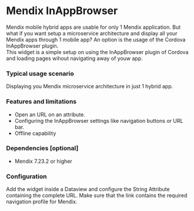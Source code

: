 # Mendix InAppBrowser
Mendix mobile hybrid apps are usable for only 1 Mendix application. But what if you want setup a microservice architecture and display all your Mendix apps through 1 mobile app? An option is the usage of the Cordova InAppBrowser plugin.  
This widget is a simple setup on using the InAppBrowser plugin of Cordova and loading pages wihout navigating away of youw app.
### Typical usage scenario
Displaying you Mendix microservice architecture in just 1 hybrid app.
### Features and limitations
* Open an URL on an attribute.
* Configuring the InAppBrowser settings like navigation buttons or URL bar.
* Offline capability
### Dependencies [optional]
* Mendix 7.23.2 or higher
### Configuration
Add the widget inside a Dataview and configure the String Attribute containing the complete URL. Make sure that the link contains the required navigation profile for Mendix.